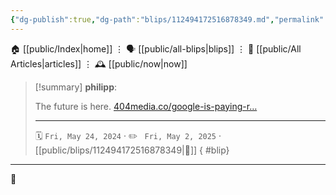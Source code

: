```yaml
---
{"dg-publish":true,"dg-path":"blips/112494172516878349.md","permalink":"/blips/112494172516878349/","title":"philipp on mastodon @ 2024-05-24"}
---
```



<div class="transclusion internal-embed is-loaded"><div class="markdown-embed">




🏠 [[public/Index\|home]]  ⋮ 🗣️ [[public/all-blips\|blips]] ⋮  📝 [[public/All Articles\|articles]]  ⋮ 🕰️ [[public/now\|now]]


</div></div>


> [!summary] **philipp**:
>
> The future is here. [404media.co/google-is-paying-r…](https://www.404media.co/google-is-paying-reddit-60-million-for-fucksmith-to-tell-its-users-to-eat-glue/)
> - - -
>
> 🗓️ <code>Fri, May 24, 2024</code>  · ✏️ <code> Fri, May 2, 2025</code>  · [[public/blips/112494172516878349\|🔗]]
{ #blip}


- - -

 👾
